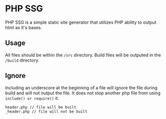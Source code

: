 # PHP SSG

PHP SSG is a simple static site generator that utilizes PHP ability to output html as it's bases.

## Usage

All files should be within the `/src` directory.
Build files will be outputed in the `/build` directory.

## Ignore

Including an underscore at the beginning of a file will ignore the file during build and will not output the file. It does not stop another php file from using `include() or require()` it.

```
header.php // file will be built
_header.php // file will not be built
```
